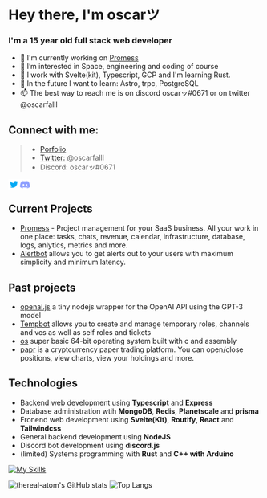 # Hey there, I'm oscarツ
### I'm a 15 year old full stack web developer
- 👋 I'm currently working on [Promess](https://github.com/promesstech)
- 👀 I’m interested in Space, engineering and coding of course
- 🌱 I work with Svelte(kit), Typescript, GCP and I'm learning Rust.
- 🔮 In the future I want to learn: Astro, trpc, PostgreSQL 
- 📫 The best way to reach me is on discord oscarッ#0671 or on twitter @oscarfalll

## Connect with me:
> - [Porfolio](https://oscarfal.netlify.app)
> - [Twitter:](https://twitter.com/oscarfalll) @oscarfalll
> - Discord: oscarッ#0671

[<img align="left" alt="icon" width="22px" src="https://github.com/thereal-atom/thereal-atom/blob/main/Icons/icons8-twitter.svg" />](https://twitter.com/oscarfalll)
[<img align="left" alt="icon" width="22px" src="https://github.com/thereal-atom/thereal-atom/blob/main/Icons/icons8-discord.svg" />](https://discord.com/invite/wfVs34DxZS)
<br />

## Current Projects
- [Promess](https://github.com/promesstech) - Project management for your SaaS business. All your work in one place: tasks, chats, revenue, calendar, infrastructure, database, logs, anlytics, metrics and more.
- [Alertbot](https://github.com/alertbotxyz) allows you to get alerts out to your users with maximum simplicity and minimum latency.


## Past projects
- [openai.js](https://github.com/thereal-atom/openai.js) a tiny nodejs wrapper for the OpenAI API using the GPT-3 model
- [Tempbot](https://github.com/thereal-atom/tempbot-bot) allows you to create and manage temporary roles, channels and vcs as well as self roles and tickets 
- [os](https://github.com/thereal-atom/os) super basic 64-bit operating system built with c and assembly
- [papr](https://github.com/thereal-atom/papr) is a cryptcurrency paper trading platform. You can open/close positions, view charts, view your holdings and more.

## Technologies

- Backend web development using **Typescript** and **Express** 
- Database administration wtih **MongoDB**, **Redis**, **Planetscale** and **prisma**
- Fronend web development using **Svelte(Kit)**, **Routify**, **React** and **Tailwindcss** 
- General backend development using **NodeJS**
- Discord bot development using **discord.js**
- (limited) Systems programming with **Rust** and **C++ with Arduino**

[![My Skills](https://skillicons.dev/icons?i=ts,rust,docker,express,gcp,git,mongodb,nodejs,prisma,redis,svelte,tailwind,bots)](https://skillicons.dev)

![thereal-atom's GitHub stats](https://github-readme-stats.vercel.app/api?username=thereal-atom&show_icons=true&theme=tokyonight)
![Top Langs](https://github-readme-stats.vercel.app/api/top-langs/?username=thereal-atom&layout=compact&theme=tokyonight)
